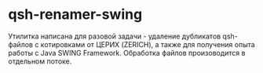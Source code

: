 # qsh-renamer-swing
Утилитка написана для разовой задачи - удаление дубликатов qsh-файлов с котировками от ЦЕРИХ (ZERICH),
а также для получения опыта работы с Java SWING Framework.
Обработка файлов произоводится в отдельном потоке.
